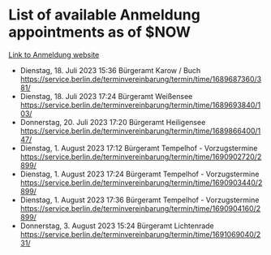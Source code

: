 # List of available Anmeldung appointments as of $NOW
[Link to Anmeldung website](https://service.berlin.de/terminvereinbarung/termin/tag.php?termin=1&anliegen[]=120686&dienstleisterlist=122210,122217,327316,122219,327312,122227,327314,122231,327346,122243,327348,122254,122252,329742,122260,329745,122262,329748,122271,327278,122273,327274,122277,327276,330436,122280,327294,122282,327290,122284,327292,122291,327270,122285,327266,122286,327264,122296,327268,150230,329760,122297,327286,122294,327284,122312,329763,122314,329775,122304,327330,122311,327334,122309,327332,317869,122281,327352,122279,329772,122283,122276,327324,122274,327326,122267,329766,122246,327318,122251,327320,122257,327322,122208,327298,122226,327300&herkunft=http%3A%2F%2Fservice.berlin.de%2Fdienstleistung%2F120686%2F)
- Dienstag, 18. Juli 2023 15:36 Bürgeramt Karow / Buch https://service.berlin.de/terminvereinbarung/termin/time/1689687360/381/
- Dienstag, 18. Juli 2023 17:24 Bürgeramt Weißensee https://service.berlin.de/terminvereinbarung/termin/time/1689693840/103/
- Donnerstag, 20. Juli 2023 17:20 Bürgeramt Heiligensee https://service.berlin.de/terminvereinbarung/termin/time/1689866400/147/
- Dienstag, 1. August 2023 17:12 Bürgeramt Tempelhof - Vorzugstermine https://service.berlin.de/terminvereinbarung/termin/time/1690902720/2899/
- Dienstag, 1. August 2023 17:24 Bürgeramt Tempelhof - Vorzugstermine https://service.berlin.de/terminvereinbarung/termin/time/1690903440/2899/
- Dienstag, 1. August 2023 17:36 Bürgeramt Tempelhof - Vorzugstermine https://service.berlin.de/terminvereinbarung/termin/time/1690904160/2899/
- Donnerstag, 3. August 2023 15:24 Bürgeramt Lichtenrade https://service.berlin.de/terminvereinbarung/termin/time/1691069040/231/
